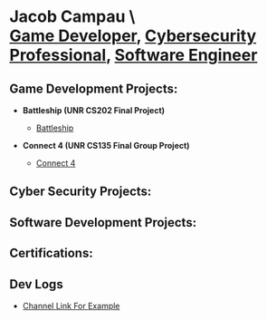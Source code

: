 <h1>Jacob Campau
  \<br/><a href="https://www.youtube.com/playlist?list=PLozbOv7AySHSc1dIU8ZxDv2nlzVB0H2Si">Game Developer</a>, <a href="https://www.youtube.com/playlist?list=PLozbOv7AySHRTyrvRBWBBtRutugWP52VS">Cybersecurity Professional</a>, <a href="https://www.youtube.com/playlist?list=PLozbOv7AySHTDQsplgmQYJn91oe9EDcNJ">Software Engineer</a></h1>

<h2>Game Development Projects:</h2>

- <b>Battleship (UNR CS202 Final Project)</b>
  - [Battleship](https://github.com/JacobCampau/Battleship.git)
 
- <b>Connect 4 (UNR CS135 Final Group Project)</b>
  - [Connect 4](https://github.com/JacobCampau/Connect4.git)

<h2>Cyber Security Projects:</h2>


<h2>Software Development Projects:</h2>


<h2>Certifications:</h2>


<h2>Dev Logs</h2>

- [Channel Link For Example](https://www.youtube.com/@jacobcampau)


<!--
**JacobCampau/JacobCampau** is a ✨ _special_ ✨ repository because its `README.md` (this file) appears on your GitHub profile.

Here are some ideas to get you started:

- 🔭 I’m currently working on ...
- 🌱 I’m currently learning ...
- 👯 I’m looking to collaborate on ...
- 🤔 I’m looking for help with ...
- 💬 Ask me about ...
- 📫 How to reach me: ...
- 😄 Pronouns: ...
- ⚡ Fun fact: ...
-->
